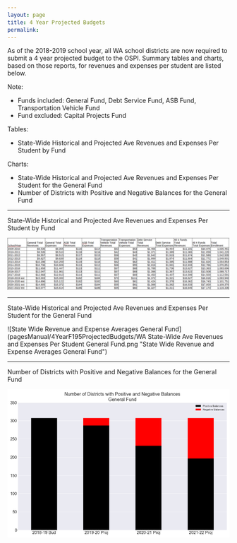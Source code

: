 ```yaml
---
layout: page
title: 4 Year Projected Budgets
permalink:
---
```

As of the 2018-2019 school year, all WA school districts are now required to submit a 4 year projected budget to the OSPI. 
Summary tables and charts, based on those reports, for revenues and expenses per student are listed below. 

Note: 
- Funds included: General Fund, Debt Service Fund, ASB Fund, Transportation Vehicle Fund
- Fund excluded: Capital Projects Fund 

Tables:
- State-Wide Historical and Projected Ave Revenues and Expenses Per Student by Fund

Charts:
- State-Wide Historical and Projected Ave Revenues and Expenses Per Student for the General Fund
- Number of Districts with Positive and Negative Balances for the General Fund

___

State-Wide Historical and Projected Ave Revenues and Expenses Per Student by Fund

![State Wide Revenue and Expense Averages by Fund](pagesManual/4YearF195ProjectedBudgets/StateWideSummary.png "State Wide Revenue and Expense Averages by Fund")

___

State-Wide Historical and Projected Ave Revenues and Expenses Per Student for the General Fund

![State Wide Revenue and Expense Averages General Fund](pagesManual/4YearF195ProjectedBudgets/WA State-Wide Ave Revenues and Expenses Per Student General Fund.png "State Wide Revenue and Expense Averages General Fund")

___

Number of Districts with Positive and Negative Balances for the General Fund

![Number of Districts with Positive and Negative Balances](pagesManual/4YearF195ProjectedBudgets/DistrictsRedBlackBalanceGeneral.png "Number of Districts with Positive and Negative Balances")

